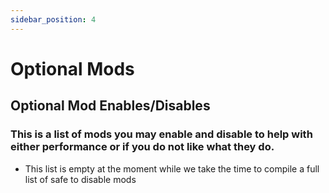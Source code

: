 ```yaml
---
sidebar_position: 4
---
```


# Optional Mods

## **Optional Mod Enables/Disables**
### **This is a list of mods you may enable and disable to help with either performance or if you do not like what they do.**

- This list is empty at the moment while we take the time to compile a full list of safe to disable mods
